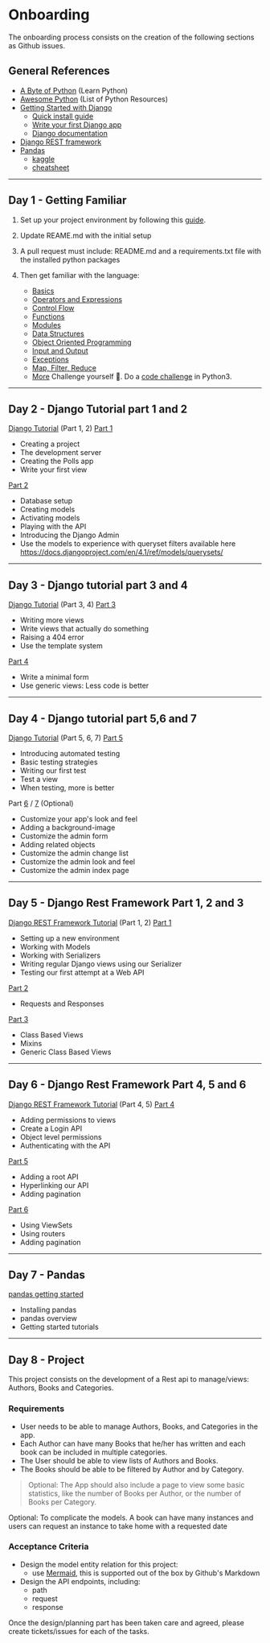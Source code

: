 # Onboarding

The onboarding process consists on the creation of the following sections as Github issues. 

## General References

- [A Byte of Python](https://python.swaroopch.com/) (Learn Python)
- [Awesome Python](https://github.com/vinta/awesome-python) (List of Python Resources)
- [Getting Started with Django](https://www.djangoproject.com/start/)
    - [Quick install guide](https://docs.djangoproject.com/en/dev/intro/install/)
    - [Write your first Django app](https://docs.djangoproject.com/en/dev/intro/tutorial01/)
    - [Django documentation](https://docs.djangoproject.com/en/dev/)
- [Django REST framework](https://www.django-rest-framework.org/)
- [Pandas](https://pandas.pydata.org/docs/index.html)
    - [kaggle](https://www.kaggle.com/learn/pandas)
    - [cheatsheet](https://pandas.pydata.org/Pandas_Cheat_Sheet.pdf)

---

## Day 1 - Getting Familiar

1. Set up your project environment by following this [guide](https://runtimerevolution.github.io/knowledge-base/python/project-setup-guide/).
2. Update REAME.md with the initial setup
3. A pull request must include: README.md and a requirements.txt file with the installed python packages
4. Then get familiar with the language:

    - [Basics](https://python.swaroopch.com/basics.html)
    - [Operators and Expressions](https://python.swaroopch.com/op_exp.html)
    - [Control Flow](https://python.swaroopch.com/control_flow.html)
    - [Functions](https://python.swaroopch.com/functions.html)
    - [Modules](https://python.swaroopch.com/modules.html)
    - [Data Structures](https://python.swaroopch.com/data_structures.html)
    - [Object Oriented Programming](https://python.swaroopch.com/oop.html)
    - [Input and Output](https://python.swaroopch.com/io.html)
    - [Exceptions](https://python.swaroopch.com/exceptions.html)
    - [Map, Filter, Reduce](https://www.learnpython.org/en/Map,_Filter,_Reduce)
    - [More](https://python.swaroopch.com/more.html)
Challenge yourself 💪. Do a [code challenge](https://leetcode.com/problems/two-sum/) in Python3.

---

## Day 2 - Django Tutorial part 1 and 2

[Django Tutorial](https://docs.djangoproject.com/en/dev/intro/tutorial01/) (Part 1, 2)
[Part 1](https://docs.djangoproject.com/en/dev/intro/tutorial01/)

- Creating a project
- The development server
- Creating the Polls app
- Write your first view

[Part 2](https://docs.djangoproject.com/en/dev/intro/tutorial02/)

- Database setup
- Creating models
- Activating models
- Playing with the API
- Introducing the Django Admin
- Use the models to experience with queryset filters available here <https://docs.djangoproject.com/en/4.1/ref/models/querysets/>

---

## Day 3 - Django tutorial part 3 and 4

[Django Tutorial](https://docs.djangoproject.com/en/dev/intro/tutorial03/) (Part 3, 4)
[Part 3](https://docs.djangoproject.com/en/dev/intro/tutorial03/)

- Writing more views
- Write views that actually do something
- Raising a 404 error
- Use the template system

[Part 4](https://docs.djangoproject.com/en/dev/intro/tutorial04/)

- Write a minimal form
- Use generic views: Less code is better

---

## Day 4 - Django tutorial part 5,6 and 7

[Django Tutorial](https://docs.djangoproject.com/en/dev/intro/tutorial05/) (Part 5, 6, 7)
[Part 5](https://docs.djangoproject.com/en/dev/intro/tutorial05/)

- Introducing automated testing
- Basic testing strategies
- Writing our first test
- Test a view
- When testing, more is better

Part [6](https://docs.djangoproject.com/en/dev/intro/tutorial06/) /
[7](https://docs.djangoproject.com/en/dev/intro/tutorial07/) (Optional)

- Customize your app's look and feel
- Adding a background-image
- Customize the admin form
- Adding related objects
- Customize the admin change list
- Customize the admin look and feel
- Customize the admin index page

---

## Day 5 - Django Rest Framework Part 1, 2 and 3

[Django REST Framework Tutorial](https://www.django-rest-framework.org/tutorial/1-serialization/) (Part 1, 2)
[Part 1](https://www.django-rest-framework.org/tutorial/1-serialization/)

- Setting up a new environment
- Working with Models
- Working with Serializers
- Writing regular Django views using our Serializer
- Testing our first attempt at a Web API

[Part 2](https://www.django-rest-framework.org/tutorial/2-requests-and-responses/)

- Requests and Responses

[Part 3](https://www.django-rest-framework.org/tutorial/3-class-based-views/)

- Class Based Views
- Mixins
- Generic Class Based Views

---

## Day 6 - Django Rest Framework Part 4, 5 and 6

[Django REST Framework Tutorial](https://www.django-rest-framework.org/tutorial/4-authentication-and-permissions/)
(Part 4, 5)
[Part 4](https://www.django-rest-framework.org/tutorial/4-authentication-and-permissions/)

- Adding permissions to views
- Create a Login API
- Object level permissions
- Authenticating with the API

[Part 5](https://www.django-rest-framework.org/tutorial/5-relationships-and-hyperlinked-apis/)

- Adding a root API
- Hyperlinking our API
- Adding pagination

[Part 6](https://www.django-rest-framework.org/tutorial/6-viewsets-and-routers/)

- Using ViewSets
- Using routers
- Adding pagination

---

## Day 7 - Pandas

[pandas getting started](https://pandas.pydata.org/docs/getting_started/index.html)

- Installing pandas
- pandas overview
- Getting started tutorials

---

## Day 8 - Project

This project consists on the development of a Rest api to manage/views: Authors, Books and Categories.

### Requirements

- User needs to be able to manage Authors, Books, and Categories in the app.
- Each Author can have many Books that he/her has written and each book can be included in multiple categories.
- The User should be able to view lists of Authors and Books.
- The Books should be able to be filtered by Author and by Category.

> Optional: The App should also include a page to view some basic statistics, like the number of Books per Author, or the number of Books per Category.

Optional: To complicate the models. A book can have many instances and users can request an instance to take home with a
requested date

### Acceptance Criteria

- Design the model entity relation for this project:
    - use [Mermaid](https://mermaid.js.org/syntax/entityRelationshipDiagram.html), this is supported out of the box by Github's Markdown
- Design the API endpoints, including:
    - path
    - request
    - response

Once the design/planning part has been taken care and agreed, please create tickets/issues for each of the tasks.
